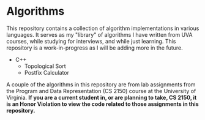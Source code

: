 Algorithms
==========
This repository contains a collection of algorithm implementations in various languages. It serves as my "library" of algorithms I have written from UVA courses, while studying for interviews, and while just learning. This repository is a work-in-progress as I will be adding more in the future.


* C++
    * Topological Sort
    * Postfix Calculator


A couple of the algorithms in this repository are from lab assignments from the Program and Data Representation (CS 2150) course at the University of Virginia. **If you are a current student in, or are planning to take, CS 2150, it is an Honor Violation to view the code related to those assignments in this repository.**